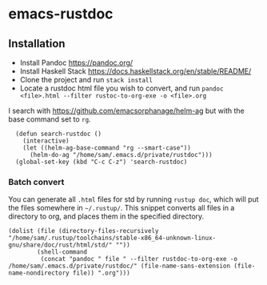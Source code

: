 # emacs-rustdoc

## Installation
* Install Pandoc https://pandoc.org/
* Install Haskell Stack https://docs.haskellstack.org/en/stable/README/
* Clone the project and run `stack install`
* Locate a rustdoc html file you wish to convert, and run `pandoc <file>.html --filter rustoc-to-org-exe -o <file>.org`

I search with <https://github.com/emacsorphanage/helm-ag> but with the base command set to `rg`.
``` emacs-lisp
  (defun search-rustdoc ()
    (interactive)
    (let ((helm-ag-base-command "rg --smart-case"))
      (helm-do-ag "/home/sam/.emacs.d/private/rustdoc")))
  (global-set-key (kbd "C-c C-z") 'search-rustdoc)
  ```

### Batch convert
You can generate all `.html` files for std by running `rustup doc`, which will put the files somewhere in `~/.rustup/`.
This snippet converts all files in a directory to org, and places them in the specified directory.
``` emacs-lisp
(dolist (file (directory-files-recursively "/home/sam/.rustup/toolchains/stable-x86_64-unknown-linux-gnu/share/doc/rust/html/std/" ""))
        (shell-command
         (concat "pandoc " file " --filter rustdoc-to-org-exe -o /home/sam/.emacs.d/private/rustdoc/" (file-name-sans-extension (file-name-nondirectory file)) ".org")))
```
